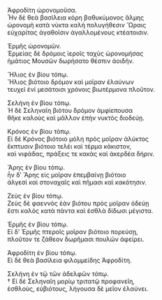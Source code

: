 Ἀφροδίτη ὡρονομοῦσα.  
Ἦν δὲ θεὰ βασίλεια κόρη βαθυκύμονος ἅλμης  
ὡρονομὴ κατὰ νύκτα καλὴ πολυγήθεσιν Ὥραις  
εὐχαρίτας ἀγαθοῖσιν ἀγαλλομένους κτέατοισιν.

Ἑρμῆς ὡρονομῶν.  
Ἑρμείας δὲ δρόμοις ἱεροῖς ταχὺς ὡρονομήσας  
ἡμάτιος Μουσῶν δωρήσατο θέσπιν ἀοιδήν.

Ἥλιος ἐν βίου τόπῳ.  
Ἥλιος βιότοιο δρόμον καὶ μοῖραν ἐλαύνων  
τευχεί ἐνί μεσάτοισι χρόνοις βιωτέρμονα πλοῦτον.

Σελήνη ἐν βίου τόπῳ.  
Ἡ δὲ Σεληναῖη βιότου δρόμον ἀμφίεπουσα  
θῆκε καλοὺς καὶ μᾶλλον ἐπὴν νυκτὸς διοδεύῃ.

Κρόνος ἐν βίου τόπῳ.  
Εἰ δὲ Κρόνος βιότοιο μόλη πρὸς μοῖραν ἀλύκτος  
ἔκπτυσιν βιότοιο τελέι καὶ τέρμα κάκιστον,  
καὶ νιφάδας, πράξεις τε κακὰς καὶ ἀκερδέα δήριν.

Ἄρης ἐν βίου τόπῳ.  
ἦν δ’ Ἄρης εἰς μοῖραν ἐπεμβαίνῃ βιότοιο  
ἀλγεσὶ καὶ στοναχαῖς καὶ πῆμασι καὶ κακότησιν.

Ζεὺς ἐν βίου τόπῳ.  
Ζεὺς δὲ φαεννὸς ἐὰν βιότου πρὸς μοῖραν ὁδεύῃ  
ἔστι καλὸς κατὰ πάντα καὶ ἐσθλὰ δίδωσι μέγιστα.

Ἑρμῆς ἐν βίου τόπῳ.  
Εἰ δ’ Ἑρμῆς πτεροῖς μοῖραν βιότοιο πορεύσῃ,  
πλοῦτον τε ζάθεον δωρῆμασι πουλῶν ἀφείρει.

Ἀφροδίτη ἐν βίου τόπῳ.  
Εἰ δὲ θεὰ βασίλεια φιλομμείδης Ἀφροδίτη.

Σελήνη ἐν τῷ τῶν ἀδελφῶν τόπῳ.  
† Εἰ δὲ Σεληναῖη μορίῳ τριτατῷ προφανεῖη,  
ἐσθλοὺς, εὐβιότους, λήγουσα δὲ μεῖον ἐλαύνει.